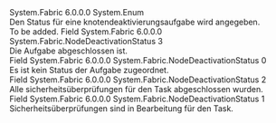 <Type Name="NodeDeactivationStatus" FullName="System.Fabric.NodeDeactivationStatus">
  <TypeSignature Language="C#" Value="public enum NodeDeactivationStatus" />
  <TypeSignature Language="ILAsm" Value=".class public auto ansi sealed NodeDeactivationStatus extends System.Enum" />
  <TypeSignature Language="DocId" Value="T:System.Fabric.NodeDeactivationStatus" />
  <TypeSignature Language="VB.NET" Value="Public Enum NodeDeactivationStatus" />
  <TypeSignature Language="F#" Value="type NodeDeactivationStatus = " />
  <AssemblyInfo>
    <AssemblyName>System.Fabric</AssemblyName>
    <AssemblyVersion>6.0.0.0</AssemblyVersion>
  </AssemblyInfo>
  <Base>
    <BaseTypeName>System.Enum</BaseTypeName>
  </Base>
  <Docs>
    <summary>
      <para>Den Status für eine knotendeaktivierungsaufgabe wird angegeben.</para>
    </summary>
    <remarks>To be added.</remarks>
  </Docs>
  <Members>
    <Member MemberName="Completed">
      <MemberSignature Language="C#" Value="Completed" />
      <MemberSignature Language="ILAsm" Value=".field public static literal valuetype System.Fabric.NodeDeactivationStatus Completed = int32(3)" />
      <MemberSignature Language="DocId" Value="F:System.Fabric.NodeDeactivationStatus.Completed" />
      <MemberSignature Language="VB.NET" Value="Completed" />
      <MemberSignature Language="F#" Value="Completed = 3" Usage="System.Fabric.NodeDeactivationStatus.Completed" />
      <MemberType>Field</MemberType>
      <AssemblyInfo>
        <AssemblyName>System.Fabric</AssemblyName>
        <AssemblyVersion>6.0.0.0</AssemblyVersion>
      </AssemblyInfo>
      <ReturnValue>
        <ReturnType>System.Fabric.NodeDeactivationStatus</ReturnType>
      </ReturnValue>
      <MemberValue>3</MemberValue>
      <Docs>
        <summary>
          <para>Die Aufgabe abgeschlossen ist.</para>
        </summary>
      </Docs>
    </Member>
    <Member MemberName="None">
      <MemberSignature Language="C#" Value="None" />
      <MemberSignature Language="ILAsm" Value=".field public static literal valuetype System.Fabric.NodeDeactivationStatus None = int32(0)" />
      <MemberSignature Language="DocId" Value="F:System.Fabric.NodeDeactivationStatus.None" />
      <MemberSignature Language="VB.NET" Value="None" />
      <MemberSignature Language="F#" Value="None = 0" Usage="System.Fabric.NodeDeactivationStatus.None" />
      <MemberType>Field</MemberType>
      <AssemblyInfo>
        <AssemblyName>System.Fabric</AssemblyName>
        <AssemblyVersion>6.0.0.0</AssemblyVersion>
      </AssemblyInfo>
      <ReturnValue>
        <ReturnType>System.Fabric.NodeDeactivationStatus</ReturnType>
      </ReturnValue>
      <MemberValue>0</MemberValue>
      <Docs>
        <summary>
          <para>Es ist kein Status der Aufgabe zugeordnet.</para>
        </summary>
      </Docs>
    </Member>
    <Member MemberName="SafetyCheckComplete">
      <MemberSignature Language="C#" Value="SafetyCheckComplete" />
      <MemberSignature Language="ILAsm" Value=".field public static literal valuetype System.Fabric.NodeDeactivationStatus SafetyCheckComplete = int32(2)" />
      <MemberSignature Language="DocId" Value="F:System.Fabric.NodeDeactivationStatus.SafetyCheckComplete" />
      <MemberSignature Language="VB.NET" Value="SafetyCheckComplete" />
      <MemberSignature Language="F#" Value="SafetyCheckComplete = 2" Usage="System.Fabric.NodeDeactivationStatus.SafetyCheckComplete" />
      <MemberType>Field</MemberType>
      <AssemblyInfo>
        <AssemblyName>System.Fabric</AssemblyName>
        <AssemblyVersion>6.0.0.0</AssemblyVersion>
      </AssemblyInfo>
      <ReturnValue>
        <ReturnType>System.Fabric.NodeDeactivationStatus</ReturnType>
      </ReturnValue>
      <MemberValue>2</MemberValue>
      <Docs>
        <summary>
          <para>Alle sicherheitsüberprüfungen für den Task abgeschlossen wurden.</para>
        </summary>
      </Docs>
    </Member>
    <Member MemberName="SafetyCheckInProgress">
      <MemberSignature Language="C#" Value="SafetyCheckInProgress" />
      <MemberSignature Language="ILAsm" Value=".field public static literal valuetype System.Fabric.NodeDeactivationStatus SafetyCheckInProgress = int32(1)" />
      <MemberSignature Language="DocId" Value="F:System.Fabric.NodeDeactivationStatus.SafetyCheckInProgress" />
      <MemberSignature Language="VB.NET" Value="SafetyCheckInProgress" />
      <MemberSignature Language="F#" Value="SafetyCheckInProgress = 1" Usage="System.Fabric.NodeDeactivationStatus.SafetyCheckInProgress" />
      <MemberType>Field</MemberType>
      <AssemblyInfo>
        <AssemblyName>System.Fabric</AssemblyName>
        <AssemblyVersion>6.0.0.0</AssemblyVersion>
      </AssemblyInfo>
      <ReturnValue>
        <ReturnType>System.Fabric.NodeDeactivationStatus</ReturnType>
      </ReturnValue>
      <MemberValue>1</MemberValue>
      <Docs>
        <summary>
          <para>Sicherheitsüberprüfungen sind in Bearbeitung für den Task.</para>
        </summary>
      </Docs>
    </Member>
  </Members>
</Type>
